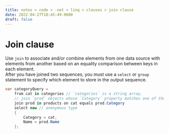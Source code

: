 ```yaml
---
title: notes > code > .net > linq > clauses > join clause
date: 2022-04-27T18:45:49-0600
draft: false
---
```

# Join clause
Use `join` to associate and/or combine elements from one data source with elements from another based on an equality comparison between keys in each element.  
After you have joined two sequences, you must use a `select` or `group` statement to specify which element to store in the output sequence.

```cs
var categoryQuery =
    from cat in categories // `categories` is a string array.
    // join `prod` objects whose `Category` property matches one of the categories in the `categories` string array:
    join prod in products on cat equals prod.Category
    select new // anonymous type
    {
        Category = cat,
        Name = prod.Name
    };
```
